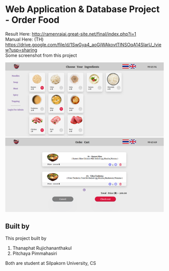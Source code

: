 # Web Application & Database Project - Order Food
Result Here: http://ramenrajai.great-site.net/final/index.php?i=1 <br>
Manual Here: (TH) https://drive.google.com/file/d/1SwGya4_aoGjWAkovtTINSOqA14SlarU_/view?usp=sharing <br>
Some screenshot from this project

<img src="Images/Screenshot(1).png">
<img src="Images/Screenshot(2).png">


## Built by
This project built by
<ol>
  <li> Thanaphat Rujichananthakul </li>
  <li> Pitchaya Pimmahasiri </li>
</ol>

Both are student at Silpakorn University, CS
